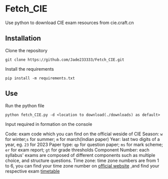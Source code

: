 # Fetch_CIE
Use python to download CIE exam resources from cie.craft.cn

## Installation
Clone the repository
```
git clone https://github.com/Jade233333/Fetch_CIE.git
```

Install the requirements
```
pip install -m requirements.txt
```

## Use
Run the python file
```
python fetch_CIE.py -d <location to download(./downloads) as default>
```

Input required in formation on the console

Code: exam code which you can find on the official weside of CIE
Season: `w` for winter;`s` for summer; `m` for march(Indian paper)
Year: last two digits of a year, eg. `23` for 2023
Paper type: `qp` for question paper; `ms` for mark scheme; `er` for exam report; `gt` for grade thresholds
Component Number: each syllabus' exams are composed of different components such as multiple choice, and structure questions. 
Time zone: time zone numbers are from 1 to 6, you can find your time zone number on [official website](https://www.cambridgeinternational.org/exam-administration/cambridge-exams-officers-guide/phase-1-preparation/timetabling-exams/administrative-zone/) ,and find your respective exam [timetable](https://www.cambridgeinternational.org/exam-administration/cambridge-exams-officers-guide/phase-1-preparation/timetabling-exams/exam-timetables/)

